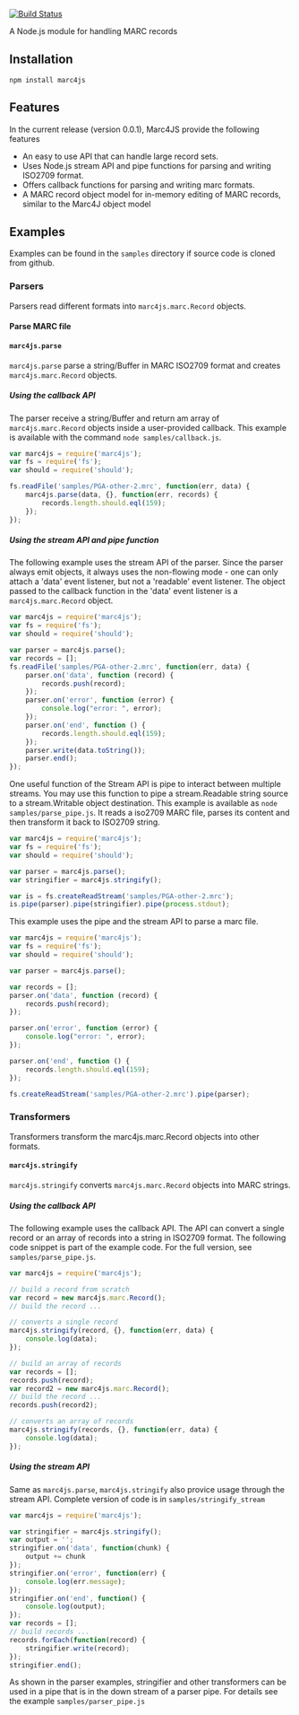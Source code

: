 [![Build Status](https://travis-ci.org/jiaola/marc4js.svg?branch=master)](https://travis-ci.org/jiaola/marc4js)

A Node.js module for handling MARC records

## Installation

```
npm install marc4js

```

## Features

In the current release (version 0.0.1), Marc4JS provide the following features

* An easy to use API that can handle large record sets.
* Uses Node.js stream API and pipe functions for parsing and writing ISO2709 format.
* Offers callback functions for parsing and writing marc formats.
* A MARC record object model for in-memory editing of MARC records, similar to the Marc4J object model

## Examples

Examples can be found in the `samples` directory if source code is cloned from github.

### Parsers

Parsers read different formats into `marc4js.marc.Record` objects.

#### Parse MARC file

#### `marc4js.parse`
`marc4js.parse` parse a string/Buffer in MARC ISO2709 format and creates `marc4js.marc.Record` objects.

##### Using the callback API

The parser receive a string/Buffer and return am array of `marc4js.marc.Record` objects
inside a user-provided callback. This example is available with the command
`node samples/callback.js`.

```javascript
var marc4js = require('marc4js');
var fs = require('fs');
var should = require('should');

fs.readFile('samples/PGA-other-2.mrc', function(err, data) {
    marc4js.parse(data, {}, function(err, records) {
        records.length.should.eql(159);
    });
});
```

##### Using the stream API and pipe function

The following example uses the stream API of the parser. Since the parser always emit
objects, it always uses the non-flowing mode - one can only attach
a 'data' event listener, but not a 'readable' event listener. The object passed to
the callback function in the 'data' event listener is a `marc4js.marc.Record` object.

```javascript
var marc4js = require('marc4js');
var fs = require('fs');
var should = require('should');

var parser = marc4js.parse();
var records = [];
fs.readFile('samples/PGA-other-2.mrc', function(err, data) {
    parser.on('data', function (record) {
        records.push(record);
    });
    parser.on('error', function (error) {
        console.log("error: ", error);
    });
    parser.on('end', function () {
        records.length.should.eql(159);
    });
    parser.write(data.toString());
    parser.end();
});
```

One useful function of the Stream API is pipe to interact between multiple streams.
You may use this function to pipe a stream.Readable string source to a stream.Writable
object destination. This example is available as `node samples/parse_pipe.js`. It reads a
iso2709 MARC file, parses its content and then transform it back to ISO2709 string.

```javascript
var marc4js = require('marc4js');
var fs = require('fs');
var should = require('should');

var parser = marc4js.parse();
var stringifier = marc4js.stringify();

var is = fs.createReadStream('samples/PGA-other-2.mrc');
is.pipe(parser).pipe(stringifier).pipe(process.stdout);
```

This example uses the pipe and the stream API to parse a marc file.

```javascript
var marc4js = require('marc4js');
var fs = require('fs');
var should = require('should');

var parser = marc4js.parse();

var records = [];
parser.on('data', function (record) {
    records.push(record);
});

parser.on('error', function (error) {
    console.log("error: ", error);
});

parser.on('end', function () {
    records.length.should.eql(159);
});

fs.createReadStream('samples/PGA-other-2.mrc').pipe(parser);
```

### Transformers
Transformers transform the marc4js.marc.Record objects into other formats.

#### `marc4js.stringify`

`marc4js.stringify` converts `marc4js.marc.Record` objects into MARC strings.

##### Using the callback API

The following example uses the callback API. The API can convert a single record
or an array of records into a string in ISO2709 format. The following code snippet is
part of the example code. For the full version, see `samples/parse_pipe.js`.

```javascript
var marc4js = require('marc4js');

// build a record from scratch
var record = new marc4js.marc.Record();
// build the record ...

// converts a single record
marc4js.stringify(record, {}, function(err, data) {
    console.log(data);
});

// build an array of records
var records = [];
records.push(record);
var record2 = new marc4js.marc.Record();
// build the record ...
records.push(record2);

// converts an array of records
marc4js.stringify(records, {}, function(err, data) {
    console.log(data);
});
```

##### Using the stream API

Same as `marc4js.parse`, `marc4js.stringify` also provice usage through the stream API.
Complete version of code is in `samples/stringify_stream`

```javascript
var marc4js = require('marc4js');

var stringifier = marc4js.stringify();
var output = '';
stringifier.on('data', function(chunk) {
    output += chunk
});
stringifier.on('error', function(err) {
    console.log(err.message);
});
stringifier.on('end', function() {
    console.log(output);
});
var records = [];
// build records ...
records.forEach(function(record) {
    stringifier.write(record);
});
stringifier.end();
```

As shown in the parser examples, stringifier and other transformers can be used
in a pipe that is in the down stream of a parser pipe. For details see the example
 `samples/parser_pipe.js`



